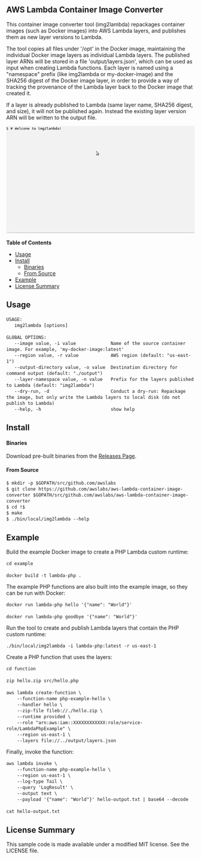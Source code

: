 ## AWS Lambda Container Image Converter

This container image converter tool (img2lambda) repackages container images (such as Docker images) into AWS Lambda layers, and publishes them as new layer versions to Lambda.

The tool copies all files under '/opt' in the Docker image, maintaining the individual Docker image layers as individual Lambda layers.  The published layer ARNs will be stored in a file 'output/layers.json', which can be used as input when creating Lambda functions.  Each layer is named using a "namespace" prefix (like img2lambda or my-docker-image) and the SHA256 digest of the Docker image layer, in order to provide a way of tracking the provenance of the Lambda layer back to the Docker image that created it.

If a layer is already published to Lambda (same layer name, SHA256 digest, and size), it will not be published again.  Instead the existing layer version ARN will be written to the output file.

![img2lambda Demo](assets/demo.gif)

**Table of Contents**

<!-- toc -->

- [Usage](#usage)
- [Install](#install)
    + [Binaries](#binaries)
    + [From Source](#from-source)
- [Example](#example)
- [License Summary](#license-summary)

<!-- tocstop -->

## Usage

```
USAGE:
   img2lambda [options]

GLOBAL OPTIONS:
   --image value, -i value             Name of the source container image. For example, 'my-docker-image:latest'
   --region value, -r value            AWS region (default: "us-east-1")
   --output-directory value, -o value  Destination directory for command output (default: "./output")
   --layer-namespace value, -n value   Prefix for the layers published to Lambda (default: "img2lambda")
   --dry-run, -d                       Conduct a dry-run: Repackage the image, but only write the Lambda layers to local disk (do not publish to Lambda)
   --help, -h                          show help
```

## Install

#### Binaries

Download pre-built binaries from the [Releases Page](https://github.com/awslabs/aws-lambda-container-image-converter/releases).

#### From Source

```
$ mkdir -p $GOPATH/src/github.com/awslabs
$ git clone https://github.com/awslabs/aws-lambda-container-image-converter $GOPATH/src/github.com/awslabs/aws-lambda-container-image-converter
$ cd !$
$ make
$ ./bin/local/img2lambda --help
```

## Example

Build the example Docker image to create a PHP Lambda custom runtime:
```
cd example

docker build -t lambda-php .
```

The example PHP functions are also built into the example image, so they can be run with Docker:
```
docker run lambda-php hello '{"name": "World"}'

docker run lambda-php goodbye '{"name": "World"}'
```

Run the tool to create and publish Lambda layers that contain the PHP custom runtime:
```
./bin/local/img2lambda -i lambda-php:latest -r us-east-1
```

Create a PHP function that uses the layers:
```
cd function

zip hello.zip src/hello.php

aws lambda create-function \
    --function-name php-example-hello \
    --handler hello \
    --zip-file fileb://./hello.zip \
    --runtime provided \
    --role "arn:aws:iam::XXXXXXXXXXXX:role/service-role/LambdaPhpExample" \
    --region us-east-1 \
    --layers file://../output/layers.json
```

Finally, invoke the function:
```
aws lambda invoke \
    --function-name php-example-hello \
    --region us-east-1 \
    --log-type Tail \
    --query 'LogResult' \
    --output text \
    --payload '{"name": "World"}' hello-output.txt | base64 --decode

cat hello-output.txt
```

## License Summary

This sample code is made available under a modified MIT license. See the LICENSE file.
